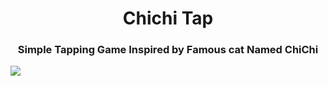 <h1 align="center"> Chichi Tap</h1>
<h3 align="center">Simple Tapping Game Inspired by Famous cat Named ChiChi</h3>
<img src="image/bannerchi.png"/>
